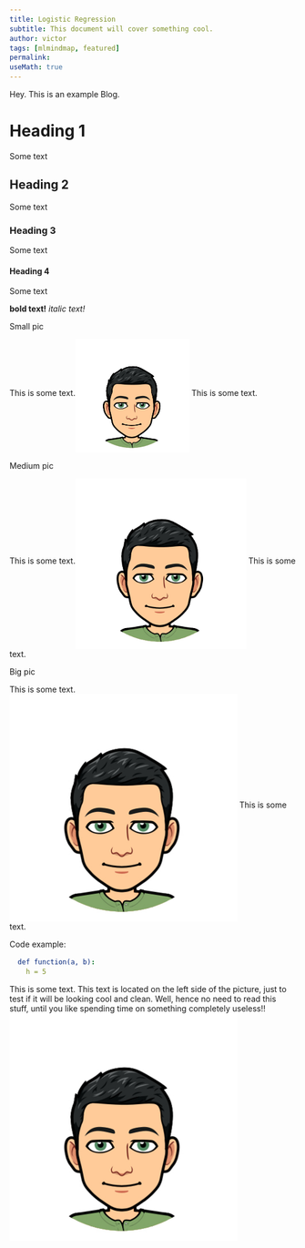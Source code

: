 ```yaml
---
title: Logistic Regression
subtitle: This document will cover something cool.
author: victor
tags: [mlmindmap, featured]
permalink:
useMath: true
---
```


Hey. This is an example Blog.

# Heading 1
Some text

## Heading 2
Some text

### Heading 3
Some text

#### Heading 4
Some text

**bold text!**
*italic text!*


Small pic
<p>This is some text.<img src="/uploads/andrew.jpeg" alt="Smiley face" align="middle" height="200" width="200"> This is some text.</p>


Medium pic
<p>This is some text.<img src="/uploads/andrew.jpeg" alt="Smiley face" align="middle" height="300" width="300"> This is some text.</p>

Big pic
<p>This is some text.<img src="/uploads/andrew.jpeg" alt="Smiley face" align="middle" height="400" width="400"> This is some text.</p>


Code example:
```yaml
  def function(a, b):
    h = 5
```

<p>This is some text. This text is located on the left side of the picture, just to test if it will be looking cool and clean. Well, hence no need to read this stuff, until you like spending time on something completely useless!! <img src="/uploads/andrew.jpeg" alt="Smiley face" align="middle" height="400" width="400"> </p>


